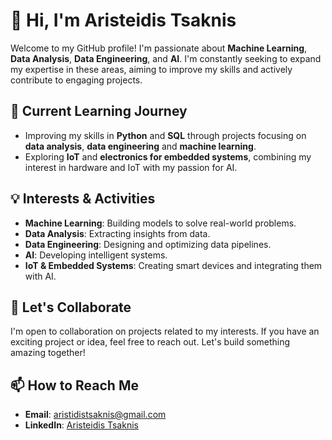 # 👋 Hi, I'm Aristeidis Tsaknis

Welcome to my GitHub profile! I'm passionate about **Machine Learning**, **Data Analysis**, **Data Engineering**, and **AI**. I'm constantly seeking to expand my expertise in these areas, aiming to improve my skills and actively contribute to engaging projects.

## 🌱 Current Learning Journey
- Improving my skills in **Python** and **SQL** through projects focusing on **data analysis**, **data engineering** and **machine learning**.
- Exploring **IoT** and **electronics for embedded systems**, combining my interest in hardware and IoT with my passion for AI.

## 💡 Interests & Activities
- **Machine Learning**: Building models to solve real-world problems.
- **Data Analysis**: Extracting insights from data.
- **Data Engineering**: Designing and optimizing data pipelines.
- **AI**: Developing intelligent systems.
- **IoT & Embedded Systems**: Creating smart devices and integrating them with AI.

## 💞️ Let's Collaborate
I'm open to collaboration on projects related to my interests. If you have an exciting project or idea, feel free to reach out. Let's build something amazing together!

## 📫 How to Reach Me
- **Email**: aristidistsaknis@gmail.com
- **LinkedIn**: [Aristeidis Tsaknis](https://www.linkedin.com/in/aristeidis-tsaknis-923a13332/)
